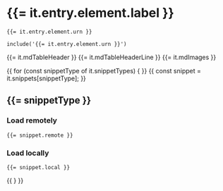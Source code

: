 # {{= it.entry.element.label }}

```text
{{= it.entry.element.urn }}
```

```text
include('{{= it.entry.element.urn }}')
```

{{= it.mdTableHeader }}
{{= it.mdTableHeaderLine }}
{{= it.mdImages }}

{{ for (const snippetType of it.snippetTypes) { }}
{{ const snippet = it.snippets[snippetType]; }}
## {{= snippetType }}
### Load remotely
```plantuml
{{= snippet.remote }}
```
### Load locally
```plantuml
{{= snippet.local }}
```
{{ } }}
